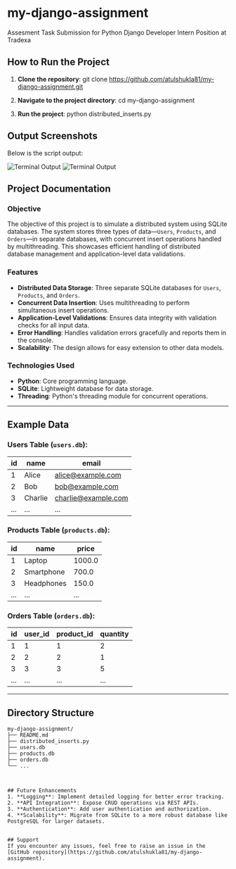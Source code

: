 # my-django-assignment
Assesment Task Submission for Python Django Developer Intern Position at Tradexa


## How to Run the Project
1. **Clone the repository**:
   git clone https://github.com/atulshukla81/my-django-assignment.git

2. **Navigate to the project directory**:
   cd my-django-assignment

3. **Run the project**:
   python distributed_inserts.py
   

## Output Screenshots

Below is the script output:

![Terminal Output](./screenshots/Output%20image%2002.jpg)
![Terminal Output](./screenshots/Output%20image.jpg)



## Project Documentation

### Objective
The objective of this project is to simulate a distributed system using SQLite databases. The system stores three types of data—`Users`, `Products`, and `Orders`—in separate databases, with concurrent insert operations handled by multithreading. This showcases efficient handling of distributed database management and application-level data validations.

### Features
- **Distributed Data Storage**: Three separate SQLite databases for `Users`, `Products`, and `Orders`.
- **Concurrent Data Insertion**: Uses multithreading to perform simultaneous insert operations.
- **Application-Level Validations**: Ensures data integrity with validation checks for all input data.
- **Error Handling**: Handles validation errors gracefully and reports them in the console.
- **Scalability**: The design allows for easy extension to other data models.

### Technologies Used
- **Python**: Core programming language.
- **SQLite**: Lightweight database for data storage.
- **Threading**: Python's threading module for concurrent operations.

---

## Example Data
### Users Table (`users.db`):
| id | name      | email             |
|----|-----------|-------------------|
| 1  | Alice     | alice@example.com |
| 2  | Bob       | bob@example.com   |
| 3  | Charlie   | charlie@example.com |
| ...| ...       | ...               |

### Products Table (`products.db`):
| id | name         | price  |
|----|--------------|--------|
| 1  | Laptop       | 1000.0 |
| 2  | Smartphone   | 700.0  |
| 3  | Headphones   | 150.0  |
| ...| ...          | ...    |

### Orders Table (`orders.db`):
| id | user_id | product_id | quantity |
|----|---------|------------|----------|
| 1  | 1       | 1          | 2        |
| 2  | 2       | 2          | 1        |
| 3  | 3       | 3          | 5        |
| ...| ...     | ...        | ...      |

---

## Directory Structure
```
my-django-assignment/
├── README.md
├── distributed_inserts.py
├── users.db
├── products.db
├── orders.db
└── ...



## Future Enhancements
1. **Logging**: Implement detailed logging for better error tracking.
2. **API Integration**: Expose CRUD operations via REST APIs.
3. **Authentication**: Add user authentication and authorization.
4. **Scalability**: Migrate from SQLite to a more robust database like PostgreSQL for larger datasets.


## Support
If you encounter any issues, feel free to raise an issue in the [GitHub repository](https://github.com/atulshukla81/my-django-assignment).


